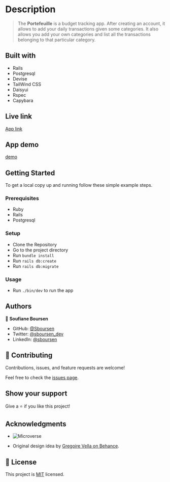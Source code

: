 # Description

> The **Portefeuille** is a budget tracking app. After creating an account, it allows to add your daily transactions given some categories. It also allows you add your own categories and list all the transactions belonging to that particular category.

## Built with

- Rails
- Postgresql
- Devise
- TailWind CSS
- Daisyui
- Rspec
- Capybara

## Live link

[App link](https://rails-portefeuille.herokuapp.com/)

## App demo

[demo](https://www.loom.com/share/f80f41d78f18472386c93de397065f82)

## Getting Started

To get a local copy up and running follow these simple example steps.

### Prerequisites

- Ruby
- Rails
- Postgresql

### Setup

- Clone the Repository
- Go to the project directory
- Run `bundle install`
- Run `rails db:create`
- Run `rails db:migrate`

### Usage

- Run `./bin/dev` to run the app

## Authors

👤 **Soufiane Boursen**

- GitHub: [@Sboursen](https://github.com/Sboursen)
- Twitter: [@sboursen_dev](https://twitter.com/sboursen_dev)
- LinkedIn: [@sboursen](https://linkedin.com/in/sboursen)

## 🤝 Contributing

Contributions, issues, and feature requests are welcome!

Feel free to check the [issues page](../../issues/).

## Show your support

Give a ⭐️ if you like this project!

## Acknowledgments

- ![Microverse](https://img.shields.io/badge/Microverse-blueviolet)

- Original design idea by [Gregoire Vella on Behance](https://www.behance.net/gregoirevella).

## 📝 License

This project is [MIT](./LICENSE) licensed.
